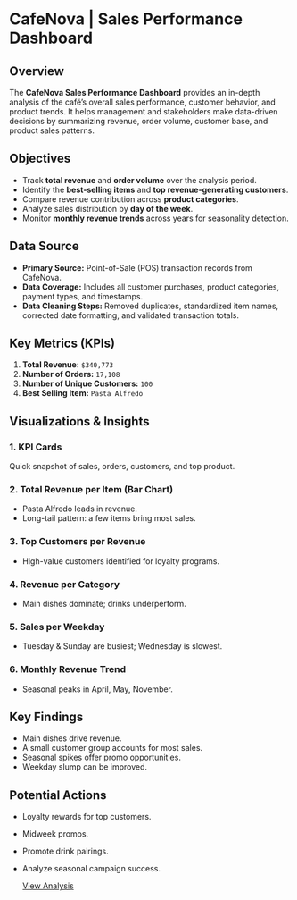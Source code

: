 # CafeNova | Sales Performance Dashboard

## Overview
The **CafeNova Sales Performance Dashboard** provides an in-depth analysis of the café’s overall sales performance, customer behavior, and product trends. It helps management and stakeholders make data-driven decisions by summarizing revenue, order volume, customer base, and product sales patterns.

## Objectives
- Track **total revenue** and **order volume** over the analysis period.
- Identify the **best-selling items** and **top revenue-generating customers**.
- Compare revenue contribution across **product categories**.
- Analyze sales distribution by **day of the week**.
- Monitor **monthly revenue trends** across years for seasonality detection.

## Data Source
- **Primary Source:** Point-of-Sale (POS) transaction records from CafeNova.
- **Data Coverage:** Includes all customer purchases, product categories, payment types, and timestamps.
- **Data Cleaning Steps:** Removed duplicates, standardized item names, corrected date formatting, and validated transaction totals.

## Key Metrics (KPIs)
1. **Total Revenue:** `$340,773`
2. **Number of Orders:** `17,108`
3. **Number of Unique Customers:** `100`
4. **Best Selling Item:** `Pasta Alfredo`

## Visualizations & Insights
### 1. KPI Cards
Quick snapshot of sales, orders, customers, and top product.

### 2. Total Revenue per Item (Bar Chart)
- Pasta Alfredo leads in revenue.
- Long-tail pattern: a few items bring most sales.

### 3. Top Customers per Revenue
- High-value customers identified for loyalty programs.

### 4. Revenue per Category
- Main dishes dominate; drinks underperform.

### 5. Sales per Weekday
- Tuesday & Sunday are busiest; Wednesday is slowest.

### 6. Monthly Revenue Trend
- Seasonal peaks in April, May, November.

## Key Findings
- Main dishes drive revenue.
- A small customer group accounts for most sales.
- Seasonal spikes offer promo opportunities.
- Weekday slump can be improved.

## Potential Actions
- Loyalty rewards for top customers.
- Midweek promos.
- Promote drink pairings.
- Analyze seasonal campaign success.

  <a href="CaféNova Analysis.xlsx">View Analysis<a/>

  
